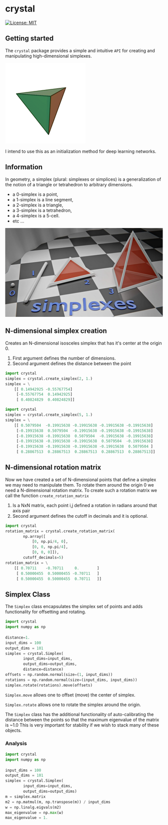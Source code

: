 # crystal
[![License: MIT](https://img.shields.io/badge/License-MIT-yellow.svg)](https://opensource.org/licenses/MIT)

## Getting started 

The ``crystal`` package provides a simple and intuitive ``API`` 
for creating and manipulating high-dimensional simplexes.

![tetrahedron](images/tetrahedron.gif)

I intend to use this as an initialization method for deep learning networks.

## Information
In geometry, a simplex (plural: simplexes or simplices) 
is a generalization of the notion of a triangle or tetrahedron to arbitrary dimensions.

* a 0-simplex is a point,
* a 1-simplex is a line segment,
* a 2-simplex is a triangle,
* a 3-simplex is a tetrahedron,
* a 4-simplex is a 5-cell.
* etc ...  

![simplexes in multiple dimensions](images/simplexes.jpg)

## N-dimensional simplex creation
Creates an N-dimensional isosceles simplex that has it's center at the origin 0.

1. First argument defines the number of dimensions.
2. Second argument defines the distance between the point 

```python
import crystal
simplex = crystal.create_simplex(2, 1.)
simplex = \
    [[ 0.14942925 -0.55767754]
     [-0.55767754  0.14942925]
     [ 0.40824829  0.40824829]]

```

```python
import crystal
simplex = crystal.create_simplex(5, 1.)
simplex = \
    [[ 0.5079504  -0.19915638 -0.19915638 -0.19915638 -0.19915638]
     [-0.19915638  0.5079504  -0.19915638 -0.19915638 -0.19915638]
     [-0.19915638 -0.19915638  0.5079504  -0.19915638 -0.19915638]
     [-0.19915638 -0.19915638 -0.19915638  0.5079504  -0.19915638]
     [-0.19915638 -0.19915638 -0.19915638 -0.19915638  0.5079504 ]
     [ 0.28867513  0.28867513  0.28867513  0.28867513  0.28867513]]
```

## N-dimensional rotation matrix
Now we have created a set of N-dimensional points that define a simplex we may
need to manipulate them. 
To rotate them around the origin 0 we need a N-dimensional rotation matrix.
To create such a rotation matrix we call the function ```create_rotation_matrix```

1. Is a NxN matrix, each point i,j defined a rotation in radians around that axis pair
2. Second argument defines the cutoff in decimals and it is optional.

```python
import crystal
rotation_matrix = crystal.create_rotation_matrix(
        np.array([
            [0, np.pi/4, 0],
            [0, 0, np.pi/4],
            [0, 0, 0]]),
        cutoff_decimals=5)
rotation_matrix = \
    [[ 0.70711    -0.70711     0.        ]
     [ 0.50000455  0.50000455 -0.70711   ]
     [ 0.50000455  0.50000455  0.70711   ]]
```

## Simplex Class

The ``Simplex`` class encapsulates the simplex set of points and adds functionality
for offsetting and rotating. 

```python
import crystal
import numpy as np

distance=1.
input_dims = 100
output_dims = 101
simplex = crystal.Simplex(
        input_dims=input_dims,
        output_dims=output_dims,
        distance=distance)
offsets = np.random.normal(size=(1, input_dims))
rotations = np.random.normal(size=(input_dims, input_dims))
simplex.rotate(rotations).move(offsets)
```

```Simplex.move``` allows one to offset (move) the center of simplex.

```Simplex.rotate``` allows one to rotate the simplex around the origin.

The ```Simplex``` class has the additional functionality of auto-calibrating
the distance between the points so that the maximum eigenvalue of the matrix is ~1.0
This is very important for stability if we wish 
to stack many of these objects.

### Analysis

```python
import crystal
import numpy as np

input_dims = 100
output_dims = 101
simplex = crystal.Simplex(
        input_dims=input_dims,
        output_dims=output_dims)
m = simplex.matrix
m2 = np.matmul(m, np.transpose(m)) / input_dims
w = np.linalg.eigvals(m2)
max_eigenvalue = np.max(w)
max_eigenvalue = 1.
```